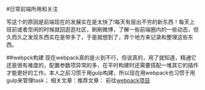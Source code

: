 #日常前端所用和关注

写这个的原因是前端现在的发展实在是太快了!每天有层出不穷的新东西！每天上班前或者空闲的时候就回逛逛社区，刷刷微博，了解一些前端圈内的一些动态，但久而久之发现东西实在是带多了，于是就想到了，弄个地方来记录和整理这些东西。

##webpck构建
现在webpack真的是火到不行，但说真的，用了就知道，精通它还是很有难度的，配置参数项异常的多，在平时构建时还需要搭配一堆其它的插件才能更好的工作。本人之前习惯于用gulp构建，所以现在用webpack也习惯于用gulp来管理task；
相关文章：推荐文章：
前往[webpack项目](https://github.com/PanJiaChen/F2E-accumulation/webpack) 
 
